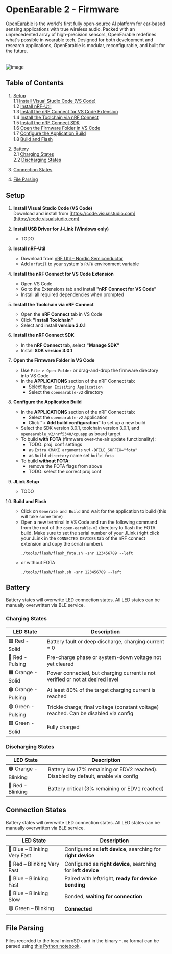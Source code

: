 # OpenEarable 2 - Firmware

[OpenEarable](openearable.com) is the world's first fully open-source AI platform for ear-based sensing applications with true wireless audio. Packed with an unprecedented array of high-precision sensors, OpenEarable redefines what's possible in wearable tech. Designed for both development and research applications, OpenEarable is modular, reconfigurable, and built for the future.
<br/><br/><br/>
![image](https://github.com/user-attachments/assets/8cb55571-c6bc-4f51-b2ae-628f7be3661c)

## Table of Contents

1. [Setup](#setup)  
   1.1 [Install Visual Studio Code (VS Code)](#install-visual-studio-code-vs-code)  
   1.2 [Install nRF-Util](#install-nrf-util)  
   1.3 [Install the nRF Connect for VS Code Extension](#install-the-nrf-connect-for-vs-code-extension)  
   1.4 [Install the Toolchain via nRF Connect](#install-the-toolchain-via-nrf-connect)  
   1.5 [Install the nRF Connect SDK](#install-the-nrf-connect-sdk)  
   1.6 [Open the Firmware Folder in VS Code](#open-the-firmware-folder-in-vs-code)  
   1.7 [Configure the Application Build](#configure-the-application-build)  
   1.8 [Build and Flash](#build-and-flash)  

2. [Battery](#battery)  
   2.1 [Charging States](#charging-states)  
   2.2 [Discharging States](#discharging-states)  

3. [Connection States](#connection-states)  

4. [File Parsing](#file-parsing)  


## Setup
1. **Install Visual Studio Code (VS Code)**  
   Download and install from [https://code.visualstudio.com](https://code.visualstudio.com)

2. **Install USB Driver for J‑Link (Windows only)**
   - TODO
     
4. **Install nRF-Util**  
   - Download from [nRF Util – Nordic Semiconductor](https://www.nordicsemi.com/Products/Development-tools/nRF-Util)  
   - Add `nrfutil` to your system's `PATH` environment variable

5. **Install the nRF Connect for VS Code Extension**  
   - Open VS Code  
   - Go to the Extensions tab and install **"nRF Connect for VS Code"**  
   - Install all required dependencies when prompted

6. **Install the Toolchain via nRF Connect**  
   - Open the **nRF Connect** tab in VS Code  
   - Click **"Install Toolchain"**  
   - Select and install **version 3.0.1**

7. **Install the nRF Connect SDK**  
   - In the **nRF Connect** tab, select **"Manage SDK"**  
   - Install **SDK version 3.0.1**

8. **Open the Firmware Folder in VS Code**  
   - Use `File > Open Folder` or drag-and-drop the firmware directory into VS Code
   - In the **APPLICATIONS** section of the nRF Connect tab:
     - Select `Open Exisiting Application`
     - Select the `openearable-v2` directory

9. **Configure the Application Build**  
   - In the **APPLICATIONS** section of the nRF Connect tab:  
     - Select the `openearable-v2` application  
     - Click **"+ Add build configuration"** to set up a new build
   - Select the SDK version 3.0.1, toolchain version 3.0.1, and `openearable_v2/nrf5340/cpuapp` as board target
   - To build **with FOTA** (firmware over-the-air update functionality):
     - TODO: proj. conf settings
     - as `Extra CMAKE arguments` set `-DFILE_SUFFIX="fota"`
     - as `Build directory` name set `build_fota`
   -  To build **without FOTA**:
      - remove the FOTA flags from above
      - TODO: select the correct proj.conf
    
6. **JLink Setup**
   - TODO

8. **Build and Flash**
   - Click on `Generate and Build` and wait for the application to build (this will take some time)
   - Open a new terminal in VS Code and run the following command from the root of the `open-earable-v2` directory to flash the FOTA build. Make sure to set the serial number of your JLink (right click your JLink in the `CONNECTED DEVICES` tab of the nRF connect extension and copy the serial number).
     ```
     ./tools/flash/flash_fota.sh -snr 123456789 --left
     ```
   - or without FOTA
     ```
     ./tools/flash/flash.sh -snr 123456789 --left
     ```



## Battery
Battery states will overwrite LED connection states. All LED states can be manually overwritten via BLE service.

### Charging States

| LED State         | Description                                                                 |
|------------------|-----------------------------------------------------------------------------|
| 🟥 Red - Solid      | Battery fault or deep discharge, charging current = 0                       |
| 🔴 Red - Pulsing    | Pre-charge phase or system-down voltage not yet cleared                     |
| 🟧 Orange - Solid   | Power connected, but charging current is not verified or not at desired level |
| 🟠 Orange - Pulsing | At least 80% of the target charging current is reached                      |
| 🟢 Green - Pulsing  | Trickle charge; final voltage (constant voltage) reached. Can be disabled via config |
| 🟩 Green - Solid    | Fully charged                                                               |



### Discharging States

| LED State           | Description                                                              |
|--------------------|--------------------------------------------------------------------------|
| 🟠 Orange - Blinking | Battery low (7% remaining or EDV2 reached). Disabled by default, enable via config |
| 🔴 Red - Blinking      | Battery critical (3% remaining or EDV1 reached)                          |


## Connection States
Battery states will overwrite LED connection states. All LED states can be manually overwritten via BLE service.

| LED State                           | Description                                                                 |
|-------------------------------------|-----------------------------------------------------------------------------|
| 🔵 Blue – Blinking Very Fast        | Configured as **left device**, searching for **right device**               |
| 🔴 Red – Blinking Very Fast         | Configured as **right device**, searching for **left device**               |
| 🔵 Blue – Blinking Fast             | Paired with left/right, **ready for device bonding**                        |
| 🔵 Blue – Blinking Slow             | Bonded, **waiting for connection**                                          |
| 🟢 Green – Blinking                 | **Connected**                                                               |


## File Parsing
Files recorded to the local microSD card in the binary `*.oe` format can be parsed using <a href="https://colab.research.google.com/drive/1qwdvjAM5Y5pLbNW5t3r9f0ITpAuxBKeq" target="_blank">this Python notebook</a>.






